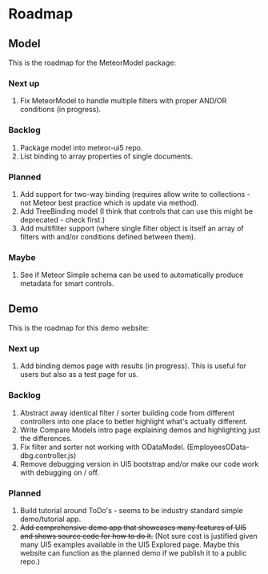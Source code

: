 
# Roadmap

## Model
This is the roadmap for the MeteorModel package:

### Next up
1. Fix MeteorModel to handle multiple filters with proper AND/OR conditions (in progress).

### Backlog

1. Package model into meteor-ui5 repo.
1. List binding to array properties of single documents.

### Planned

1. Add support for two-way binding (requires allow write to collections - not Meteor best practice which is update via method).
2. Add TreeBinding model (I think that controls that can use this might be deprecated - check first.)
3. Add multifilter support (where single filter object is itself an array of filters with and/or conditions defined between them).

### Maybe

1. See if Meteor Simple schema can be used to automatically produce metadata for smart controls.

## Demo
This is the roadmap for this demo website:

### Next up

1. Add binding demos page with results (in progress).  This is useful for users but also as a test page for us.

### Backlog
1. Abstract away identical filter / sorter building code from different controllers into one place to better highlight what's actually different.
1. Write Compare Models intro page explaining demos and highlighting just the differences.
1. Fix filter and sorter not working with ODataModel. (EmployeesOData-dbg.controller.js)
1. Remove debugging version in UI5 bootstrap and/or make our code work with debugging on / off.

### Planned
1. Build tutorial around ToDo's - seems to be industry standard simple demo/tutorial app.
1. ~~Add comprehensive demo app that showcases many features of UI5 and shows source code for how to do it.~~ (Not sure cost is justified given many UI5 examples available in the UI5 Explored page.  Maybe this website can function as the planned demo if we publish it to a public repo.)

